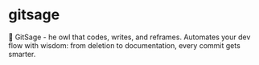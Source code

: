 # gitsage
🦉 GitSage - he owl that codes, writes, and reframes. Automates your dev flow with wisdom: from deletion to documentation, every commit gets smarter.
